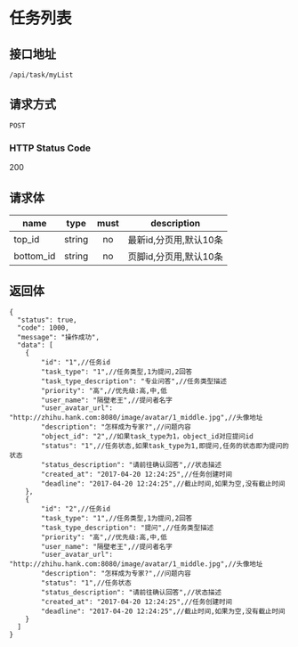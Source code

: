 # 任务列表

## 接口地址

`/api/task/myList`

## 请求方式

`POST`

### HTTP Status Code

200

## 请求体

| name     | type     | must     | description |
|----------|:--------:|:--------:|:--------:|
| top_id   | string   | no      | 最新id,分页用,默认10条 |
| bottom_id   | string   | no      | 页脚id,分页用,默认10条 |



## 返回体

```json5
{
  "status": true,
  "code": 1000,
  "message": "操作成功",
  "data": [
    {
        "id": "1",//任务id
        "task_type": "1",//任务类型,1为提问,2回答
        "task_type_description": "专业问答",//任务类型描述
        "priority": "高",//优先级:高,中,低
        "user_name": "隔壁老王",//提问者名字
        "user_avatar_url": "http://zhihu.hank.com:8080/image/avatar/1_middle.jpg",//头像地址
        "description": "怎样成为专家?",//问题内容
        "object_id": "2",//如果task_type为1，object_id对应提问id
        "status": "1",//任务状态,如果task_type为1,即提问,任务的状态即为提问的状态
        "status_description": "请前往确认回答",//状态描述
        "created_at": "2017-04-20 12:24:25",//任务创建时间
        "deadline": "2017-04-20 12:24:25",//截止时间,如果为空,没有截止时间
    },
    {
        "id": "2",//任务id
        "task_type": "1",//任务类型,1为提问,2回答
        "task_type_description": "提问",//任务类型描述
        "priority": "高",//优先级:高,中,低
        "user_name": "隔壁老王",//提问者名字
        "user_avatar_url": "http://zhihu.hank.com:8080/image/avatar/1_middle.jpg",//头像地址
        "description": "怎样成为专家?",//问题内容
        "status": "1",//任务状态
        "status_description": "请前往确认回答",//状态描述
        "created_at": "2017-04-20 12:24:25",//任务创建时间
        "deadline": "2017-04-20 12:24:25",//截止时间,如果为空,没有截止时间
    }
  ]
}
``` 
